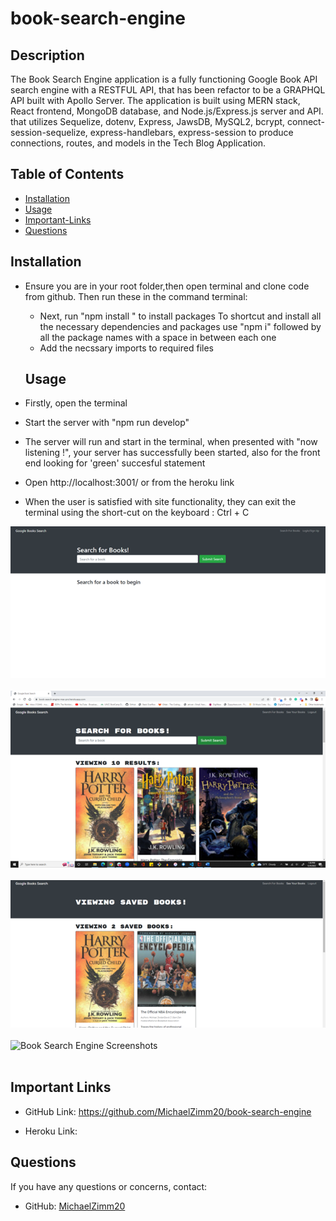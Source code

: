 # book-search-engine


## Description

The Book Search Engine application is a fully functioning Google Book API search engine with a RESTFUL API, that has been refactor to be a GRAPHQL API built with Apollo Server. The application is built using MERN stack, React frontend, MongoDB database, and Node.js/Express.js server and API. that utilizes Sequelize, dotenv, Express, JawsDB, MySQL2, bcrypt, connect-session-sequelize, express-handlebars, express-session to produce connections, routes, and models in the Tech Blog Application. 


  ## Table of Contents 
  * [Installation](#installation)
  * [Usage](#usage)
  * [Important-Links](#Important-Links)
  * [Questions](#questions)

  ## Installation
  * Ensure you are in your root folder,then open terminal and clone code from github. Then run these in the command terminal:

    * Next, run "npm install " to install packages 
    To shortcut and install all the necessary dependencies and packages use "npm i" followed by all the package names with a space in between each one 
    * Add the necssary imports to required files


    ## Usage
  * Firstly, open the terminal 
  * Start the server with "npm run develop"
  * The server will run and start in the terminal, when presented with "now listening !", your server has successfully been started, also for the front end looking for 'green' succesful statement 
  * Open http://localhost:3001/ or from the heroku link
  * When the user is satisfied with site functionality, they can exit the terminal using the short-cut on the keyboard : Ctrl + C


  ![Book Search Engine Screenshots](assets/images/Picture1.png )
 <br/><br/>
![Book Search Engine Screenshots](assets/images/Picture2.png )
 <br/><br/>
 ![Book Search Engine Screenshots](assets/images/Picture3.png )
 <br/><br/>
  ![Book Search Engine Screenshots](assets/images/Picture4.png )
 <br/><br/>


 ## Important Links 
* GitHub Link: https://github.com/MichaelZimm20/book-search-engine

* Heroku Link: 


## Questions 
  If you have any questions or concerns, contact:
  * GitHub: [MichaelZimm20](https://github.com/MichaelZimm20)